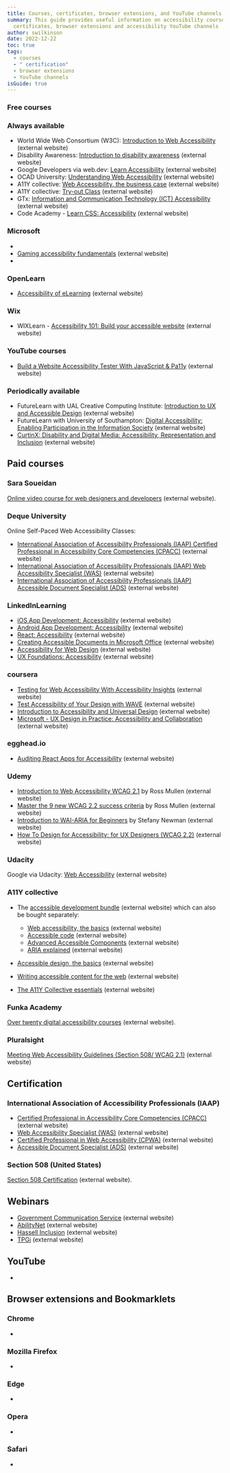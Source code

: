 ```yaml
---
title: Courses, certificates, browser extensions, and YouTube channels
summary: This guide provides useful information on accessibility courses,
  certificates, browser extensions and accessibility YouTube channels
author: swilkinson
date: 2022-12-22
toc: true
tags:
  - courses
  - " certification"
  - browser extensions
  - YouTube channels
isGuide: true
---
```

### Free courses

### Always available

* World Wide Web Consortium (W3C): [Introduction to Web Accessibility](https://www.w3.org/blog/2019/12/free-online-course-introduction-to-web-accessibility/) (external website)
* Disability Awareness: [Introduction to disability awareness](https://disabilityawareness.com.au/elearning/disability-awareness/) (external website)
* Google Developers via web.dev: [Learn Accessibility](https://web.dev/learn/accessibility/) (external website)
* OCAD University: [Understanding Web Accessibility](https://legacy.idrc.ocadu.ca/policy/idrc-and-aoda/441-idrcs-self-paced-course) (external website)
* A11Y collective: [Web Accessibility, the business case](https://www.a11y-collective.com/product/masterclass-web-accessbility-the-business-case/) (external website)
* A11Y collective: [Try-out Class](https://www.a11y-collective.com/product/try-out-class/) (external website)
* GTx: [Information and Communication Technology (ICT) Accessibility](https://www.edx.org/learn/information-technology/the-georgia-institute-of-technology-information-and-communication-technology-ict-accessibility) (external website)
* Code Academy - [Learn CSS: Accessibility](https://www.codecademy.com/learn/learn-css-accessibility) (external website)

### Microsoft

*
* [Gaming accessibility fundamentals](https://learn.microsoft.com/en-us/training/paths/gaming-accessibility-fundamentals/) (external website)
*

### OpenLearn

* [Accessibility of eLearning](https://www.open.edu/openlearn/education-development/education-careers/accessibility-elearning/) (external website)

### Wix

* WIXLearn - [Accessibility 101: Build your accessible website](https://www.wix.com/learn/courses/site-essentials/build-your-accessible-website) (external website)

### [](https://www.coursera.org/projects/testing-for-web-accessibility-with-accessibility-insights)YouTube courses

* [Build a Website Accessibility Tester With JavaScript & Pa11y](https://www.youtube.com/watch?v=MO4vEAu3hKE) (external website)

### Periodically available

* FutureLearn with UAL Creative Computing Institute: [Introduction to UX and Accessible Design](https://www.futurelearn.com/courses/introduction-to-ux-and-accessible-design) (external website)
* FutureLearn with University of Southampton: [Digital Accessibility: Enabling Participation in the Information Society](https://www.futurelearn.com/courses/digital-accessibility) (external website)
* [CurtinX: Disability and Digital Media: Accessibility, Representation and Inclusion](https://www.edx.org/learn/dei-diversity-equity-inclusion/curtin-university-disability-and-digital-media-accessibility-representation-and-inclusion) (external website)

## Paid courses

### Sara Soueidan

[Online video course for web designers and developers](https://practical-accessibility.today/) (external website).

### Deque University

Online Self-Paced Web Accessibility Classes:

* [International Association of Accessibility Professionals (IAAP) Certified Professional in Accessibility Core Competencies (CPACC)](https://dequeuniversity.com/curriculum/courses/iaap-cpacc) (external website)
* [International Association of Accessibility Professionals (IAAP) Web Accessibility Specialist (WAS)](https://dequeuniversity.com/curriculum/packages/iaap-was) (external website)
* [International Association of Accessibility Professionals (IAAP) Accessible Document Specialist (ADS)](https://dequeuniversity.com/curriculum/packages/documents) (external website)

### LinkedInLearning

* [iOS App Development: Accessibility](https://www.linkedin.com/learning/ios-app-development-accessibility/) (external website)
* [Android App Development: Accessibility](linkedin.com/learning/android-app-development-accessibility/) (external website)
* [React: Accessibility](linkedin.com/learning/react-accessibility/accessibility-in-react) (external website)
* [Creating Accessible Documents in Microsoft Office](linkedin.com/learning/creating-accessible-documents-in-microsoft-office/) (external website)
* [Accessibility for Web Design](https://www.linkedin.com/learning/accessibility-for-web-design/making-the-digital-world-accessible) (external website)
* [UX Foundations: Accessibility](https://www.linkedin.com/learning/ux-foundations-accessibility/) (external website)[](linkedin.com/learning/react-accessibility/accessibility-in-react)[](linkedin.com/learning/android-app-development-accessibility/)[](https://www.linkedin.com/learning/ios-app-development-accessibility/)

### coursera

* [Testing for Web Accessibility With Accessibility Insights](https://www.coursera.org/projects/testing-for-web-accessibility-with-accessibility-insights) (external website)[](https://learn.microsoft.com/en-us/training/paths/gaming-accessibility-fundamentals/)
* [Test Accessibility of Your Design with WAVE](https://www.coursera.org/projects/test-accessibility-design-wave) (external website)
* [Introduction to Accessibility and Universal Design](coursera.org/learn/introduction-to-accessibility-and-universal-design) (external website)
* [Microsoft - UX Design in Practice: Accessibility and Collaboration](https://www.coursera.org/learn/ux-design-in-practice-accessibility-and-collaboration) (external website)[](coursera.org/learn/introduction-to-accessibility-and-universal-design)[](https://www.coursera.org/projects/test-accessibility-design-wave)

### egghead.io

* [Auditing React Apps for Accessibility](https://egghead.io/courses/auditing-react-apps-for-accessibility-08733265) (external website)

### Udemy

* [Introduction to Web Accessibility WCAG 2.1](https://www.udemy.com/course/introduction-to-web-accessibility-wcag21/) by Ross Mullen (external website)
* [Master the 9 new WCAG 2.2 success criteria](https://www.udemy.com/course/master-the-wcag-22-criteria/) by Ross Mullen (external website)
* [Introduction to WAI-ARIA for Beginners](https://www.udemy.com/course/introduction-to-wai-aria-for-beginners/) by Stefany Newman (external website)
* [How To Design for Accessibility: for UX Designers (WCAG 2.2)](https://www.udemy.com/course/the-ux-designers-accessibility-guide/) (external website)

### Udacity

Google via Udacity: [Web Accessibility](https://www.udacity.com/course/web-accessibility--ud891) (external website)

### A11Y collective

* The [accessible development bundle](https://www.a11y-collective.com/product/the-accessible-development-bundle/) (external website) which can also be bought separately:

  * [Web accessibility, the basics](https://www.a11y-collective.com/product/web-accessibility-the-basics/) (external website)
  * [](https://www.a11y-collective.com/product/web-accessibility-the-basics/)[Accessible code](https://www.a11y-collective.com/product/accessible-code/) (external website)
  * [](https://www.a11y-collective.com/product/accessible-code/)[Advanced Accessible Components](https://www.a11y-collective.com/product/advanced-accessible-components/) (external website)
  * [](https://www.a11y-collective.com/product/advanced-accessible-components/)[ARIA explained](https://www.a11y-collective.com/product/aria-explained/) (external website)
* [](https://www.a11y-collective.com/product/web-accessibility-the-basics/) [Accessible design, the basics](https://www.a11y-collective.com/product/accessible-design-the-basics/) (external website)
* [Writing accessible content for the web](https://www.a11y-collective.com/product/writing-accessible-content-for-the-web/) (external website)
* [The A11Y Collective essentials](https://www.a11y-collective.com/product/the-a11y-collective-essentials/) (external website)

### Funka Academy

[Over twenty digital accessibility courses](https://www.funka.com/en/funka-academy/) (external website).

### Pluralsight

[Meeting Web Accessibility Guidelines (Section 508/ WCAG 2.1)](hhttps://www.pluralsight.com/courses/web-accessibility-meeting-guidelines) (external website)

## Certification

### International Association of Accessibility Professionals (IAAP)

* [Certified Professional in Accessibility Core Competencies (CPACC)](https://www.accessibilityassociation.org/s/certified-professional) (external website)
* [Web Accessibility Specialist (WAS)](https://www.accessibilityassociation.org/s/wascertification) (external website)
* [Certified Professional in Web Accessibility (CPWA)](<Certified Professional in Web Accessibility (CPWA)>) (external website)
* [Accessible Document Specialist (ADS)](<Accessible Document Specialist (ADS)>) (external website)

### Section 508 (United States)

[Section 508 Certification](https://www.section508.gov/training-home/#Onlinetraining) (external website).

## Webinars

* [Government Communication Service](https://gcs.civilservice.gov.uk/webinars/digital-accessibility-for-government-communicators/) (external website)
* [AbilityNet](https://abilitynet.org.uk/free-tech-support-and-info/webinars) (external website)
* [Hassell Inclusion](https://www.hassellinclusion.com/webinars/) (external website)
* [TPGi](https://www.tpgi.com/events/on-demand-webinars/) (external website)

## YouTube

*

## Browser extensions and Bookmarklets

### Chrome

*

### Mozilla Firefox

*

### Edge

*

### Opera

*

### Safari

*
